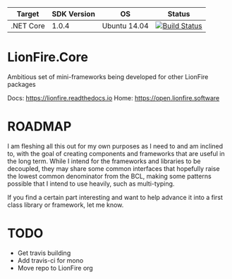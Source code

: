 
Target    | SDK Version | OS           | Status
--------- | ----------- | ---          | ---
.NET Core | 1.0.4       | Ubuntu 14.04 | [![Build Status](https://travis-ci.org/jaredthirsk/Core.svg?branch=master)](https://travis-ci.org/jaredthirsk/Core)


# LionFire.Core

Ambitious set of mini-frameworks being developed for other LionFire packages

Docs: https://lionfire.readthedocs.io
Home: https://open.lionfire.software

# ROADMAP

I am fleshing all this out for my own purposes as I need to and am inclined to, with the goal of creating components and frameworks that are useful in the long term.  While I intend for the frameworks and libraries to be decoupled, they may share some common interfaces that hopefully raise the lowest common denominator from the BCL, making some patterns possible that I intend to use heavily, such as multi-typing.

If you find a certain part interesting and want to help advance it into a first class library or framework, let me know.

# TODO

  - Get travis building 
  - Add travis-ci for mono
  - Move repo to LionFire org

